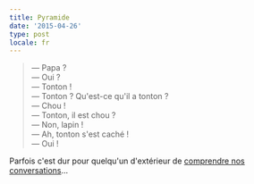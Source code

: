 ```yaml
---
title: Pyramide
date: '2015-04-26'
type: post
locale: fr
---
```


> — Papa ?  
> — Oui ?  
> — Tonton !  
> — Tonton ? Qu'est-ce qu'il a tonton ?  
> — Chou !  
> — Tonton, il est chou ?  
> — Non, lapin !  
> — Ah, tonton s'est caché !  
> — Oui !

Parfois c'est dur pour quelqu'un d'extérieur de [comprendre nos conversations](https://www.youtube.com/watch?v=yfJ1GDTCNZU)...

